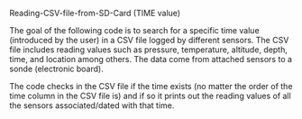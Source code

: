 Reading-CSV-file-from-SD-Card (TIME value)

The goal of the following code is to search for a specific time value (introduced by the user) in a CSV file logged by different sensors. 
The CSV file includes reading values such as pressure, temperature, altitude, depth, time, and location among others. The data come from 
attached sensors to a sonde (electronic board). 

The code checks in the CSV file if the time exists (no matter the order of the time column in the CSV file is) and if so it prints out the
reading values of all the sensors associated/dated with that time.


